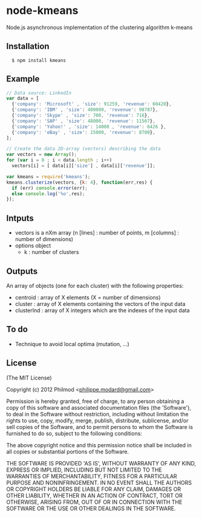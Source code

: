 # node-kmeans

  Node.js asynchronous implementation of the clustering algorithm k-means

## Installation

      $ npm install kmeans

## Example

```js
// Data source: LinkedIn
var data = [ 
  {'company': 'Microsoft' , 'size': 91259, 'revenue': 60420},
  {'company': 'IBM' , 'size': 400000, 'revenue': 98787},
  {'company': 'Skype' , 'size': 700, 'revenue': 716},
  {'company': 'SAP' , 'size': 48000, 'revenue': 11567},
  {'company': 'Yahoo!' , 'size': 14000 , 'revenue': 6426 },
  {'company': 'eBay' , 'size': 15000, 'revenue': 8700},
];

// Create the data 2D-array (vectors) describing the data
var vectors = new Array();
for (var i = 0 ; i < data.length ; i++)
  vectors[i] = [ data[i]['size'] , data[i]['revenue']];

var kmeans = require('kmeans');
kmeans.clusterize(vectors, {k: 4}, function(err,res) {
  if (err) console.error(err);
  else console.log('%o',res);
});
```
## Intputs
 - vectors is a nXm array (n [lines] : number of points, m [columns] : number of dimensions)
 - options object
    - k : number of clusters

## Outputs
An array of objects (one for each cluster) with the following properties: 
 - centroid : array of X elements (X = number of dimensions)
 - cluster : array of X elements containing the vectors of the input data
 - clusterInd : array of X integers which are the indexes of the input data

## To do 
 - Technique to avoid local optima (mutation, ...)

## License 

(The MIT License)

Copyright (c) 2012 Philmod &lt;philippe.modard@gmail.com&gt;

Permission is hereby granted, free of charge, to any person obtaining
a copy of this software and associated documentation files (the
'Software'), to deal in the Software without restriction, including
without limitation the rights to use, copy, modify, merge, publish,
distribute, sublicense, and/or sell copies of the Software, and to
permit persons to whom the Software is furnished to do so, subject to
the following conditions:

The above copyright notice and this permission notice shall be
included in all copies or substantial portions of the Software.

THE SOFTWARE IS PROVIDED 'AS IS', WITHOUT WARRANTY OF ANY KIND,
EXPRESS OR IMPLIED, INCLUDING BUT NOT LIMITED TO THE WARRANTIES OF
MERCHANTABILITY, FITNESS FOR A PARTICULAR PURPOSE AND NONINFRINGEMENT.
IN NO EVENT SHALL THE AUTHORS OR COPYRIGHT HOLDERS BE LIABLE FOR ANY
CLAIM, DAMAGES OR OTHER LIABILITY, WHETHER IN AN ACTION OF CONTRACT,
TORT OR OTHERWISE, ARISING FROM, OUT OF OR IN CONNECTION WITH THE
SOFTWARE OR THE USE OR OTHER DEALINGS IN THE SOFTWARE.